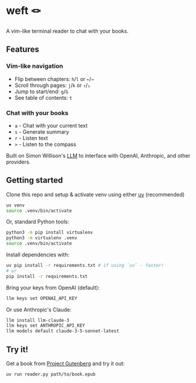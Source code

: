 # weft 🪢

A vim-like terminal reader to chat with your books.

## Features

### Vim-like navigation

- Flip between chapters: `h`/`l` or `←`/`→`
- Scroll through pages: `j`/`k` or `↑`/`↓`
- Jump to start/end: `g`/`G`
- See table of contents: `t`

### Chat with your books

- `a` - Chat with your current text
- `s` - Generate summary
- `r` - Listen text
- `>` - Listen to the compass

Built on Simon Willison's [LLM](https://github.com/simonw/llm) to interface with OpenAI, Anthropic, and other providers.

## Getting started

Clone this repo and setup & activate venv using either [uv](https://github.com/astral-sh/uv) (recommended)

```bash
uv venv
source .venv/bin/activate
```

Or, standard Python tools:

```bash
python3 -m pip install virtualenv
python3 -m virtualenv .venv
source .venv/bin/activate
```

Install dependencies with:

```bash
uv pip install -r requirements.txt # if using `uv` - faster!
# or
pip install -r requirements.txt
```

Bring your keys from OpenAI (default):

```bash
llm keys set OPENAI_API_KEY
```

Or use Anthropic's Claude:

```bash
llm install llm-claude-3
llm keys set ANTHROPIC_API_KEY
llm models default claude-3-5-sonnet-latest
```

## Try it!

Get a book from [Project Gutenberg](https://www.gutenberg.org/) and try it out:

```bash
uv run reader.py path/to/book.epub
```
